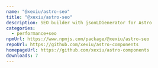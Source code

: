 ```yaml
---
name: "@xexiu/astro-seo"
title: "@xexiu/astro-seo"
description: SEO builder with jsonLDGenerator for Astro
categories:
  - performance+seo
npmUrl: https://www.npmjs.com/package/@xexiu/astro-seo
repoUrl: https://github.com/xexiu/astro-components
homepageUrl: https://github.com/xexiu/astro-components
downloads: 7
---
```

